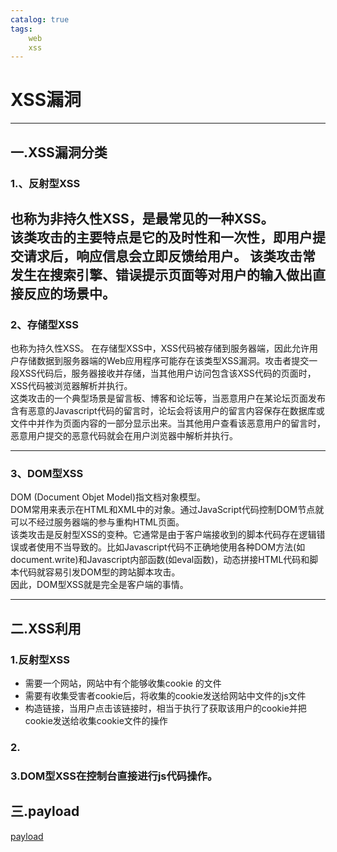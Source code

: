 ```yaml
---
catalog: true
tags:
    web
    xss
---
```


# XSS漏洞
---
## 一.XSS漏洞分类
### 1.、反射型XSS
也称为非持久性XSS，是最常见的一种XSS。  
该类攻击的主要特点是它的及时性和一次性，即用户提交请求后，响应信息会立即反馈给用户。  该类攻击常发生在搜索引擎、错误提示页面等对用户的输入做出直接反应的场景中。
---
### 2、存储型XSS
也称为持久性XSS。
在存储型XSS中，XSS代码被存储到服务器端，因此允许用户存储数据到服务器端的Web应用程序可能存在该类型XSS漏洞。攻击者提交一段XSS代码后，服务器接收并存储，当其他用户访问包含该XSS代码的页面时，XSS代码被浏览器解析并执行。  
这类攻击的一个典型场景是留言板、博客和论坛等，当恶意用户在某论坛页面发布含有恶意的Javascript代码的留言时，论坛会将该用户的留言内容保存在数据库或文件中并作为页面内容的一部分显示出来。当其他用户查看该恶意用户的留言时，恶意用户提交的恶意代码就会在用户浏览器中解析并执行。

---
### 3、DOM型XSS
DOM (Document Objet Model)指文档对象模型。  
DOM常用来表示在HTML和XML中的对象。通过JavaScript代码控制DOM节点就可以不经过服务器端的参与重构HTML页面。  
该类攻击是反射型XSS的变种。它通常是由于客户端接收到的脚本代码存在逻辑错误或者使用不当导致的。比如Javascript代码不正确地使用各种DOM方法(如document.write)和Javascript内部函数(如eval函数)，动态拼接HTML代码和脚本代码就容易引发DOM型的跨站脚本攻击。  
因此，DOM型XSS就是完全是客户端的事情。  

---

## 二.XSS利用
### 1.反射型XSS
- 需要一个网站，网站中有个能够收集cookie 的文件  
- 需要有收集受害者cookie后，将收集的cookie发送给网站中文件的js文件  
- 构造链接，当用户点击该链接时，相当于执行了获取该用户的cookie并把cookie发送给收集cookie文件的操作

### 2.
### 3.DOM型XSS在控制台直接进行js代码操作。

## 三.payload
[payload](https://github.com/minelords/minelords.github.io/blob/master/payload.txt)